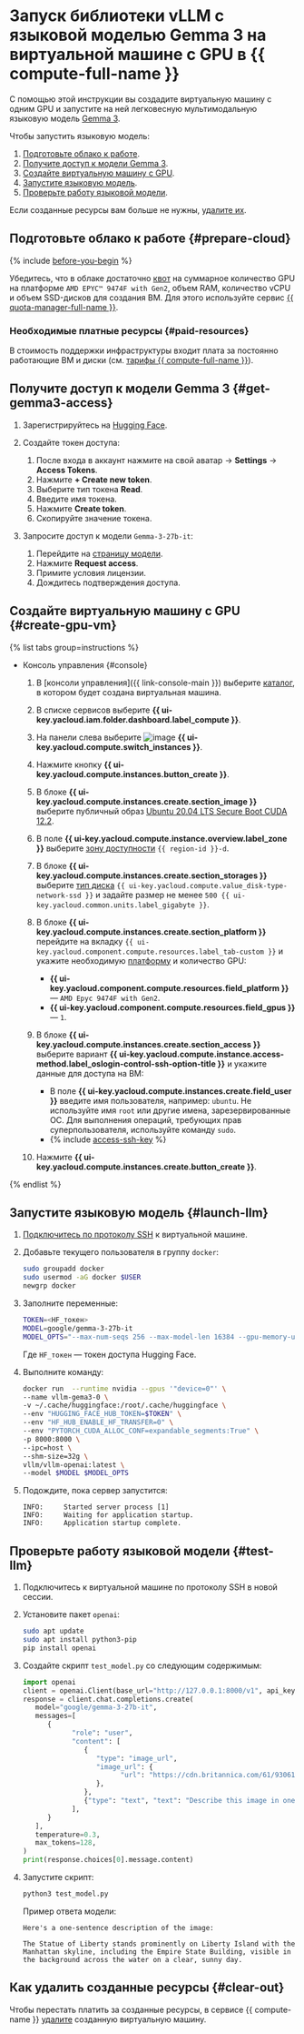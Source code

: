 # Запуск библиотеки vLLM с языковой моделью Gemma 3 на виртуальной машине с GPU в {{ compute-full-name }}


С помощью этой инструкции вы создадите виртуальную машину с одним GPU и запустите на ней легковесную мультимодальную языковую модель [Gemma 3](https://huggingface.co/google/gemma-3-27b-it).

Чтобы запустить языковую модель:

1. [Подготовьте облако к работе](#prepare-cloud).
1. [Получите доступ к модели Gemma 3](#get-gemma3-access).
1. [Создайте виртуальную машину с GPU](#create-gpu-vm).
1. [Запустите языковую модель](#launch-llm).
1. [Проверьте работу языковой модели](#test-llm).

Если созданные ресурсы вам больше не нужны, [удалите их](#clear-out).

## Подготовьте облако к работе {#prepare-cloud}

{% include [before-you-begin](../../_tutorials/_tutorials_includes/before-you-begin.md) %}

Убедитесь, что в облаке достаточно [квот](../../compute/concepts/limits#compute-quotas) на суммарное количество GPU на платформе `AMD EPYC™ 9474F with Gen2`, объем RAM, количество vCPU и объем SSD-дисков для создания ВМ. Для этого используйте сервис [{{ quota-manager-full-name }}](../../quota-manager/).

### Необходимые платные ресурсы {#paid-resources}

В стоимость поддержки инфраструктуры входит плата за постоянно работающие ВМ и диски (см. [тарифы {{ compute-full-name }}](../../compute/pricing.md)).

## Получите доступ к модели Gemma 3 {#get-gemma3-access}

1. Зарегистрируйтесь на [Hugging Face](https://huggingface.co/).

1. Создайте токен доступа:
   1. После входа в аккаунт нажмите на свой аватар → **Settings** → **Access Tokens**.
   1. Нажмите **+ Create new token**.
   1. Выберите тип токена **Read**.
   1. Введите имя токена.
   1. Нажмите **Create token**.
   1. Скопируйте значение токена.

1. Запросите доступ к модели `Gemma-3-27b-it`:
   1. Перейдите на [страницу модели](https://huggingface.co/google/gemma-3-27b-it).
   1. Нажмите **Request access**.
   1. Примите условия лицензии.
   1. Дождитесь подтверждения доступа.

## Создайте виртуальную машину с GPU {#create-gpu-vm}

{% list tabs group=instructions %}
- Консоль управления {#console}

   1. В [консоли управления]({{ link-console-main }}) выберите [каталог](../../resource-manager/concepts/resources-hierarchy.md#folder), в котором будет создана виртуальная машина.
   1. В списке сервисов выберите **{{ ui-key.yacloud.iam.folder.dashboard.label_compute }}**.
   1. На панели слева выберите ![image](../../_assets/console-icons/server.svg) **{{ ui-key.yacloud.compute.switch_instances }}**.
   1. Нажмите кнопку **{{ ui-key.yacloud.compute.instances.button_create }}**.
   1. В блоке **{{ ui-key.yacloud.compute.instances.create.section_image }}** выберите публичный образ [Ubuntu 20.04 LTS Secure Boot CUDA 12.2](/marketplace/products/yc/ubuntu-2004-lts-secureboot-cuda-12-2).
   1. В поле **{{ ui-key.yacloud.compute.instance.overview.label_zone }}** выберите [зону доступности](../../overview/concepts/geo-scope.md) `{{ region-id }}-d`.
   1. В блоке **{{ ui-key.yacloud.compute.instances.create.section_storages }}** выберите [тип диска](../../compute/concepts/disk.md#disks_types) `{{ ui-key.yacloud.compute.value_disk-type-network-ssd }}` и задайте размер не менее `500 {{ ui-key.yacloud.common.units.label_gigabyte }}`.
   1. В блоке **{{ ui-key.yacloud.compute.instances.create.section_platform }}** перейдите на вкладку `{{ ui-key.yacloud.component.compute.resources.label_tab-custom }}` и укажите необходимую [платформу](../../compute/concepts/vm-platforms.md) и количество GPU:

         * **{{ ui-key.yacloud.component.compute.resources.field_platform }}** — `AMD Epyc 9474F with Gen2`.
         * **{{ ui-key.yacloud.component.compute.resources.field_gpus }}** — `1`.
   1. В блоке **{{ ui-key.yacloud.compute.instances.create.section_access }}** выберите вариант **{{ ui-key.yacloud.compute.instance.access-method.label_oslogin-control-ssh-option-title }}** и укажите данные для доступа на ВМ:

         * В поле **{{ ui-key.yacloud.compute.instances.create.field_user }}** введите имя пользователя, например: `ubuntu`. Не используйте имя `root` или другие имена, зарезервированные ОС. Для выполнения операций, требующих прав суперпользователя, используйте команду `sudo`.
         * {% include [access-ssh-key](../../_includes/compute/create/access-ssh-key.md) %}

   1. Нажмите **{{ ui-key.yacloud.compute.instances.create.button_create }}**.

{% endlist %}

## Запустите языковую модель {#launch-llm}

1. [Подключитесь по протоколу SSH](../../compute/operations/vm-connect/ssh.md#vm-connect) к виртуальной машине.

1. Добавьте текущего пользователя в группу `docker`:

   ```bash
   sudo groupadd docker
   sudo usermod -aG docker $USER
   newgrp docker
   ```

1. Заполните переменные:

   ```bash
   TOKEN=<HF_токен>
   MODEL=google/gemma-3-27b-it
   MODEL_OPTS="--max-num-seqs 256 --max-model-len 16384 --gpu-memory-utilization 0.98 --max_num_batched_tokens 2048"
   ```

   Где `HF_токен` — токен доступа Hugging Face.

1. Выполните команду:

   ```bash
   docker run  --runtime nvidia --gpus '"device=0"' \
   --name vllm-gema3-0 \
   -v ~/.cache/huggingface:/root/.cache/huggingface \
   --env "HUGGING_FACE_HUB_TOKEN=$TOKEN" \
   --env "HF_HUB_ENABLE_HF_TRANSFER=0" \
   --env "PYTORCH_CUDA_ALLOC_CONF=expandable_segments:True" \
   -p 8000:8000 \
   --ipc=host \
   --shm-size=32g \
   vllm/vllm-openai:latest \
   --model $MODEL $MODEL_OPTS
   ```

1. Подождите, пока сервер запустится:

   ```text
   INFO:     Started server process [1]
   INFO:     Waiting for application startup.
   INFO:     Application startup complete.
   ```

## Проверьте работу языковой модели {#test-llm}

1. Подключитесь к виртуальной машине по протоколу SSH в новой сессии.
1. Установите пакет `openai`:

   ```bash
   sudo apt update
   sudo apt install python3-pip
   pip install openai
   ```

1. Создайте скрипт `test_model.py` со следующим содержимым:

   ```python
   import openai
   client = openai.Client(base_url="http://127.0.0.1:8000/v1", api_key="EMPTY")
   response = client.chat.completions.create(
      model="google/gemma-3-27b-it",
      messages=[
         {
               "role": "user",
               "content": [
                  {
                     "type": "image_url",
                     "image_url": {
                           "url": "https://cdn.britannica.com/61/93061-050-99147DCE/Statue-of-Liberty-Island-New-York-Bay.jpg"
                     },
                  },
                  {"type": "text", "text": "Describe this image in one sentence."},
               ],
         }
      ],
      temperature=0.3,
      max_tokens=128,
   )
   print(response.choices[0].message.content)
   ```

1. Запустите скрипт:

   ```bash
   python3 test_model.py
   ```

   Пример ответа модели:

   ```text
   Here's a one-sentence description of the image:

   The Statue of Liberty stands prominently on Liberty Island with the Manhattan skyline, including the Empire State Building, visible in the background across the water on a clear, sunny day.
   ```

## Как удалить созданные ресурсы {#clear-out}

Чтобы перестать платить за созданные ресурсы, в сервисе {{ compute-name }} [удалите](../../compute/operations/vm-control/vm-delete.md) созданную виртуальную машину.